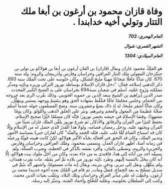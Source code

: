 <h1 dir="rtl">وفاة قازان محمود بن أرغون بن أبغا ملك التتار وتولي أخيه خدابندا .</h1>

<h5 dir="rtl">العام الهجري:  703

الشهر القمري: شوال

العام الميلادي: 1304</h5>

<p dir="rtl">هو المَلِكُ محمود غازان ويقال (قازان) بن القان أرغون بن أبغا بن هولاكو بن تولي بن جنكزخان المغولي ملك التتار العراقين وخراسان وفارس وأذربيجان والروم؛ ولد سنة 670. كان شابًّا عاقلًا شجاعًا مهيبًا مليحَ الشكلِ، وكان جلوسه على تخت الملك سنة 693. ذكر الذهبي إسلامَه فقال: "دخل قازان الإسلامَ بوساطة نوروز التركي وزيرِه ونائِبِه ومدبِّر مملكته وزَوجِ عَمَّتِه. أسلم في شعبان سنة694 بخراسان على يد الشيخ الكبير المحدث صدر الدين إبراهيم بن الشيخ سعد الدين بن حمويه الجويني. وذلك بقُربِ الري بعد خروجه من الحمام، وجلس مجلسًا عامًّا فتلَفَّظ بشهادة الحق وهو يبتَسِمُ ووجهه يستنير ويتهَلَّل, وكان شابًّا أشقر مليحا، له إذ ذاك بضعٌ وعشرون سنة. وضج المسلمون حوله عندما أسلم ضجَّةً عَظيمةً مِن المغول والعجم وغيرهم، ونثر على الخلق الذهب واللؤلؤ. وكان يومًا مشهودًا. وفشا الإسلامُ في جيشه بحصر نوروز؛ فإنَّه كان مسلمًا خَيِّرًا صحيح الإسلام، يحفظُ كثيرًا من القرآن والرقائق والأذكار, ثم شرع نوروز يلقِّن الملك غازان شيئًا من القرآن ويجتهد عليه. ودخل رمضان فصامه، ولولا هذا القَدرُ الذي حصل له من الإسلام وإلَّا كان قد استباح الشامَ لَمَّا غلب عليه، فلله الحمد والمنَّة" كان لقازان خبرةٌ بسياسة الأمور وتدبير الملك، وكان قد التحق في أفعالِه بجَدِّه الأكبر هولاكو، لكِنْ كانت هيبته قويَّةً ورعيتُه في زمانه آمنةً، أظهر غازان العدل، وتسمى بمحمود، ومَلَك العراقين وخراسان وفارس والجزيرة والروم، وتسمَّى بالقان، وأفرد نفسَه بالذِّكرِ في الخطبة، وضرب السكَّة، ولم يسبِقْه أحد من آبائه إلى هذا، فاقتدى به من جاء بعده، وكان من أجَلِّ ملوك بيت هولاكو، إلَّا أنه كان يبخَلُ بالنسبة إليهم, وطرد نائِبَه نوروز من بلادِه ثمَّ أمر بقَتلِه. مات بقرب همذان، ولم يتكَهَّل، ونقل إلى تبريز، ودفن بتربته، ويقال إنه مات مسمومًا، واشتهر أنَّه سُمَّ في منديل تمسَّحَ به بعد الجِماعِ، فتعلَّ ومات, ثم قام في المُلكِ بعده أخوه خدبندا محمد بن أرغون، وخُطِبَ له على منابر العراق وخراسان وتلك البلاد، وتلقَّب بغياث الدين محمد، وكتب إلى السلطان بجلوسِه، وطلبه للصُّلحِ وإخماد الفتنة، وسَيَّرَ إليه رسله.</p></br>
